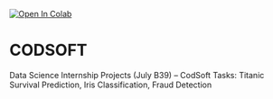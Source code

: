 [![Open In Colab](https://colab.research.google.com/assets/colab-badge.svg)](https://colab.research.google.com/github/Pushpak-bhalavi/CODSOFT/blob/main/Notebook/titanic_prediction.ipynb)




# CODSOFT
Data Science Internship Projects (July B39) – CodSoft   Tasks: Titanic Survival Prediction, Iris Classification, Fraud Detection
